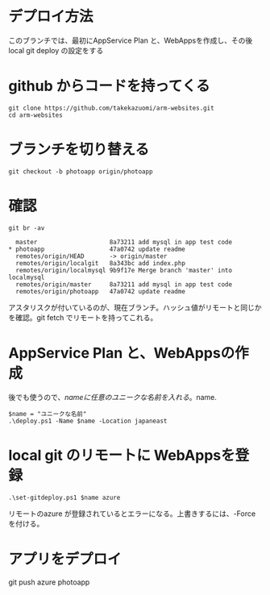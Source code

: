 # デプロイ方法
このブランチでは、最初にAppService Plan と、WebAppsを作成し、その後local git deploy の設定をする

# github からコードを持ってくる

```
git clone https://github.com/takekazuomi/arm-websites.git
cd arm-websites
```

# ブランチを切り替える

```
git checkout -b photoapp origin/photoapp
```

# 確認

```
git br -av                                                                                    

  master                    8a73211 add mysql in app test code                                  
* photoapp                  47a0742 update readme                                               
  remotes/origin/HEAD       -> origin/master                                                    
  remotes/origin/localgit   8a343bc add index.php                                               
  remotes/origin/localmysql 9b9f17e Merge branch 'master' into localmysql                       
  remotes/origin/master     8a73211 add mysql in app test code                                  
  remotes/origin/photoapp   47a0742 update readme                                               
```
アスタリスクが付いているのが、現在ブランチ。ハッシュ値がリモートと同じかを確認。git fetch でリモートを持ってこれる。

# AppService Plan と、WebAppsの作成
後でも使うので、$name に任意のユニークな名前を入れる。$name.

```
$name = "ユニークな名前"
.\deploy.ps1 -Name $name -Location japaneast
```

# local git のリモートに WebAppsを登録

```
.\set-gitdeploy.ps1 $name azure
```

リモートのazure が登録されているとエラーになる。上書きするには、-Force を付ける。

# アプリをデプロイ

git push azure photoapp






